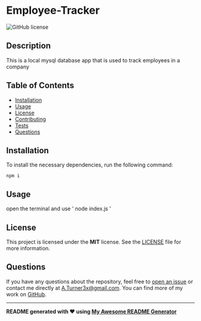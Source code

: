 
# Employee-Tracker

![GitHub license](https://img.shields.io/badge/license-MIT-blue.svg)

## Description

This is a local mysql database app that is used to track employees in a company

## Table of Contents 

- [Installation](#installation)
- [Usage](#usage)
- [License](#license)
- [Contributing](#contributing)
- [Tests](#tests)
- [Questions](#questions)

## Installation

To install the necessary dependencies, run the following command:

```
npm i
```

## Usage

open the terminal and use ' node index.js '

## License

This project is licensed under the **MIT** license. See the [LICENSE](LICENSE) file for more information.


## Questions

If you have any questions about the repository, feel free to [open an issue](https://github.com/ATurner3x/Employee-Tracker/issues) or contact me directly at [A.Turner3x@gmail.com](mailto:A.Turner3x@gmail.com). You can find more of my work on [GitHub](https://github.com/ATurner3x/).

--- 

**README generated with ❤️ using [My Awesome README Generator](https://github.com/ATurner3x/README-Generator)**

